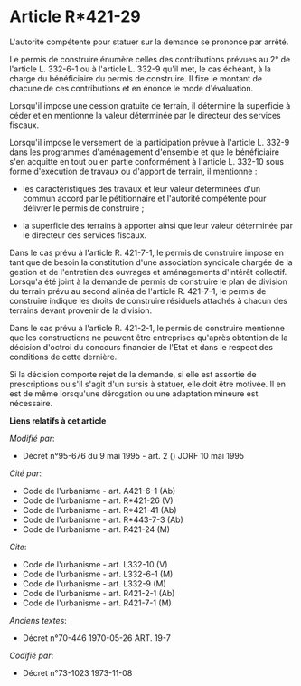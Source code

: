 # Article R*421-29

L'autorité compétente pour statuer sur la demande se prononce par arrêté.

Le permis de construire énumère celles des contributions prévues au 2° de l'article L. 332-6-1 ou à l'article L. 332-9 qu'il
met, le cas échéant, à la charge du bénéficiaire du permis de construire. Il fixe le montant de chacune de ces contributions
et en énonce le mode d'évaluation.

Lorsqu'il impose une cession gratuite de terrain, il détermine la superficie à céder et en mentionne la valeur déterminée par
le directeur des services fiscaux.

Lorsqu'il impose le versement de la participation prévue à l'article L. 332-9 dans les programmes d'aménagement d'ensemble et
que le bénéficiaire s'en acquitte en tout ou en partie conformément à l'article L. 332-10 sous forme d'exécution de travaux
ou d'apport de terrain, il mentionne :

- les caractéristiques des travaux et leur valeur déterminées d'un commun accord par le pétitionnaire et l'autorité
compétente pour délivrer le permis de construire ;

- la superficie des terrains à apporter ainsi que leur valeur déterminée par le directeur des services fiscaux.

Dans le cas prévu à l'article R. 421-7-1, le permis de construire impose en tant que de besoin la constitution d'une
association syndicale chargée de la gestion et de l'entretien des ouvrages et aménagements d'intérêt collectif. Lorsqu'a été
joint à la demande de permis de construire le plan de division du terrain prévu au second alinéa de l'article R. 421-7-1, le
permis de construire indique les droits de construire résiduels attachés à chacun des terrains devant provenir de la
division.

Dans le cas prévu à l'article R. 421-2-1, le permis de construire mentionne que les constructions ne peuvent être entreprises
qu'après obtention de la décision d'octroi du concours financier de l'Etat et dans le respect des conditions de cette
dernière.

Si la décision comporte rejet de la demande, si elle est assortie de prescriptions ou s'il s'agit d'un sursis à statuer, elle
doit être motivée. Il en est de même lorsqu'une dérogation ou une adaptation mineure est nécessaire.

**Liens relatifs à cet article**

_Modifié par_:

  - Décret n°95-676 du 9 mai 1995 - art. 2 () JORF 10 mai 1995

_Cité par_:

  - Code de l'urbanisme - art. A421-6-1 (Ab)
  - Code de l'urbanisme - art. R*421-26 (V)
  - Code de l'urbanisme - art. R*421-41 (Ab)
  - Code de l'urbanisme - art. R*443-7-3 (Ab)
  - Code de l'urbanisme - art. R421-24 (M)

_Cite_:

  - Code de l'urbanisme - art. L332-10 (V)
  - Code de l'urbanisme - art. L332-6-1 (M)
  - Code de l'urbanisme - art. L332-9 (M)
  - Code de l'urbanisme - art. R421-2-1 (Ab)
  - Code de l'urbanisme - art. R421-7-1 (M)

_Anciens textes_:

  - Décret n°70-446 1970-05-26 ART. 19-7

_Codifié par_:

  - Décret n°73-1023 1973-11-08
